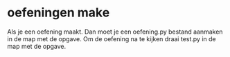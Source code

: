 # oefeningen make

Als je een oefening maakt. Dan moet je een oefening.py bestand aanmaken in de map met de opgave. Om de oefening na te kijken draai test.py in de map met de opgave.
